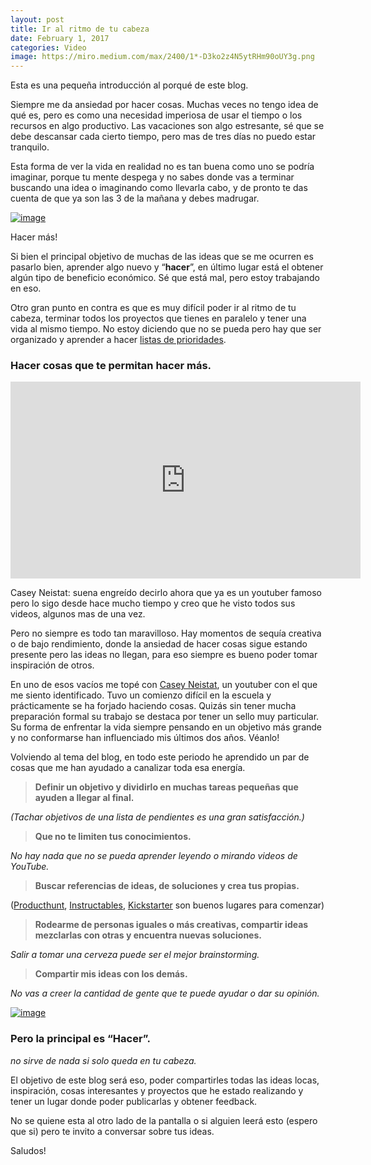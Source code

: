 ```yaml
---
layout: post
title: Ir al ritmo de tu cabeza
date: February 1, 2017
categories: Video
image: https://miro.medium.com/max/2400/1*-D3ko2z4N5ytRHm90oUY3g.png
---
```


Esta es una pequeña introducción al porqué de este blog.

Siempre me da ansiedad por hacer cosas. Muchas veces no tengo idea de qué es, pero es como una necesidad imperiosa de usar el tiempo o los recursos en algo productivo. Las vacaciones son algo estresante, sé que se debe descansar cada cierto tiempo, pero mas de tres días no puedo estar tranquilo.

Esta forma de ver la vida en realidad no es tan buena como uno se podría imaginar, porque tu mente despega y no sabes donde vas a terminar buscando una idea o imaginando como llevarla cabo, y de pronto te das cuenta de que ya son las 3 de la mañana y debes madrugar.

[![image](https://miro.medium.com/max/620/1*-D3ko2z4N5ytRHm90oUY3g.png)](https://miro.medium.com/max/620/1*-D3ko2z4N5ytRHm90oUY3g.png "Click para ver el link")

Hacer más!

Si bien el principal objetivo de muchas de las ideas que se me ocurren es pasarlo bien, aprender algo nuevo y “**hacer**”, en último lugar está el obtener algún tipo de beneficio económico. Sé que está mal, pero estoy trabajando en eso.

Otro gran punto en contra es que es muy difícil poder ir al ritmo de tu cabeza, terminar todos los proyectos que tienes en paralelo y tener una vida al mismo tiempo. No estoy diciendo que no se pueda pero hay que ser organizado y aprender a hacer [listas de prioridades](https://www.wunderlist.com/).

### Hacer cosas que te permitan hacer más.
<iframe width="560" height="315" src="https://www.youtube.com/embed/ZexvTZ1sV8U" title="YouTube video player" frameborder="0" allow="accelerometer; autoplay; clipboard-write; encrypted-media; gyroscope; picture-in-picture" allowfullscreen></iframe>

Casey Neistat: suena engreído decirlo ahora que ya es un youtuber famoso pero lo sigo desde hace mucho tiempo y creo que he visto todos sus videos, algunos mas de una vez.

Pero no siempre es todo tan maravilloso. Hay momentos de sequía creativa o de bajo rendimiento, donde la ansiedad de hacer cosas sigue estando presente pero las ideas no llegan, para eso siempre es bueno poder tomar inspiración de otros.

En uno de esos vacíos me topé con [Casey Neistat](https://www.google.cl/url?sa=t&rct=j&q=&esrc=s&source=web&cd=1&cad=rja&uact=8&ved=0ahUKEwjG0MnC0uzRAhXCl5AKHdvZDzoQFggYMAA&url=https%3A%2F%2Fwww.youtube.com%2Fuser%2Fcaseyneistat&usg=AFQjCNEGTJQu3k-ePwPwI9aaB8htVag5-A&sig2=psChPAequ2_caQqX9XsyVg&bvm=bv.145822982,d.Y2I), un youtuber con el que me siento identificado. Tuvo un comienzo difícil en la escuela y prácticamente se ha forjado haciendo cosas. Quizás sin tener mucha preparación formal su trabajo se destaca por tener un sello muy particular. Su forma de enfrentar la vida siempre pensando en un objetivo más grande y no conformarse han influenciado mis últimos dos años. Véanlo!

Volviendo al tema del blog, en todo este periodo he aprendido un par de cosas que me han ayudado a canalizar toda esa energía.

> **Definir un objetivo y dividirlo en muchas tareas pequeñas que ayuden a llegar al final.**

*(Tachar objetivos de una lista de pendientes es una gran satisfacción.)*

> **Que no te limiten tus conocimientos.**

*No hay nada que no se pueda aprender leyendo o mirando videos de YouTube.*

> **Buscar referencias de ideas, de soluciones y crea tus propias.**

([Producthunt](http://www.producthunt.com/), [Instructables](https://www.instructables.com/), [Kickstarter](https://www.kickstarter.com/) son buenos lugares para comenzar)

> **Rodearme de personas iguales o más creativas, compartir ideas mezclarlas con otras y encuentra nuevas soluciones.**

*Salir a tomar una cerveza puede ser el mejor brainstorming.*

> **Compartir mis ideas con los demás.**

*No vas a creer la cantidad de gente que te puede ayudar o dar su opinión.*

[![image](https://miro.medium.com/max/990/1*EOKyaNjZLpIqUdoaXrsWZg.png)](https://miro.medium.com/max/990/1*EOKyaNjZLpIqUdoaXrsWZg.png "Click para ver el link")

### **Pero la principal es “Hacer”.**

*no sirve de nada si solo queda en tu cabeza.*

El objetivo de este blog será eso, poder compartirles todas las ideas locas, inspiración, cosas interesantes y proyectos que he estado realizando y tener un lugar donde poder publicarlas y obtener feedback.

No se quiene esta al otro lado de la pantalla o si alguien leerá esto (espero que si) pero te invito a conversar sobre tus ideas.

Saludos!
